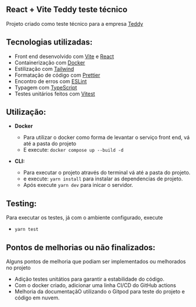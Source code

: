 ## React + Vite Teddy teste técnico
Projeto criado como teste técnico para a empresa [Teddy](https://teddydigital.io/)

## Tecnologias utilizadas:
 - Front end desenvolvido com [Vite](https://vite.dev/) e [React](https://pt-br.react.dev/)
 - Containerização com [Docker](https://www.docker.com/)
 - Estilização com [Tailwind](https://tailwindcss.com/)
 - Formatação de código com [Prettier](https://prettier.io)
 - Encontro de erros com [ESLint](https://eslint.org)
 - Typagem com [TypeScript](https://typescriptlang.org)
 - Testes unitários feitos com [Vitest](https://vitest.dev/)

## Utilização:
 - **Docker** <br>
    - Para utilizar o docker como forma de levantar o serviço front end, vá até a pasta do projeto 
    - E execute: ``docker compose up --build -d``

 - **CLI:** <br>
    - Para executar o projeto através do terminal vá até a pasta do projeto. <br> 
    - e execute: ``yarn install`` para instalar as dependencias de projeto. <br>
    - Após execute ``yarn dev`` para inicar o servidor. <br>

## Testing:
Para executar os testes, já com o ambiente configurado, execute
 - ``yarn test`` 

## Pontos de melhorias ou não finalizados:
Alguns pontos de melhoria que podiam ser implementados ou melhorados no projeto
- Adição testes unitátios para garantir a estabilidade do código.
- Com o docker criado, adicionar uma linha CI/CD do GitHub actions
- Melhoria da documentaçãO utilizando o Gitpod para teste do projeto e código em nuvem.